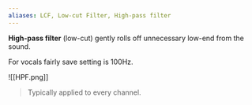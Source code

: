 ```yaml
---
aliases: LCF, Low-cut Filter, High-pass filter
---
```


**High-pass filter** (low-cut) gently rolls off unnecessary low-end from the sound.

For vocals fairly save setting is 100Hz.

![[HPF.png]]

> Typically applied to every channel.

